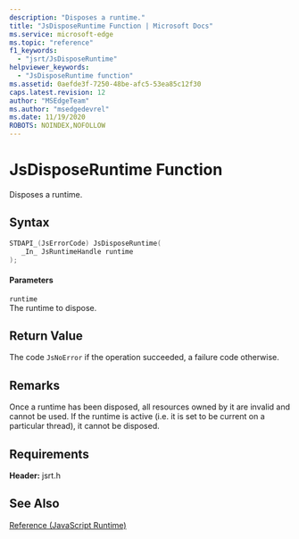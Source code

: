 ```yaml
---
description: "Disposes a runtime."
title: "JsDisposeRuntime Function | Microsoft Docs"
ms.service: microsoft-edge
ms.topic: "reference"
f1_keywords: 
  - "jsrt/JsDisposeRuntime"
helpviewer_keywords: 
  - "JsDisposeRuntime function"
ms.assetid: 0aefde3f-7250-48be-afc5-53ea85c12f30
caps.latest.revision: 12
author: "MSEdgeTeam"
ms.author: "msedgedevrel"
ms.date: 11/19/2020
ROBOTS: NOINDEX,NOFOLLOW
---
```

# JsDisposeRuntime Function

Disposes a runtime.  
  
## Syntax  
  
```cpp  
STDAPI_(JsErrorCode) JsDisposeRuntime(  
   _In_ JsRuntimeHandle runtime  
);  
```  
  
#### Parameters  
 `runtime`  
 The runtime to dispose.  
  
## Return Value  
 The code `JsNoError` if the operation succeeded, a failure code otherwise.  
  
## Remarks  
 Once a runtime has been disposed, all resources owned by it are invalid and cannot be used. If the runtime is active (i.e. it is set to be current on a particular thread), it cannot be disposed.  
  
## Requirements  
 **Header:** jsrt.h  
  
## See Also  
 [Reference (JavaScript Runtime)](../chakra-hosting/reference-javascript-runtime.md)
